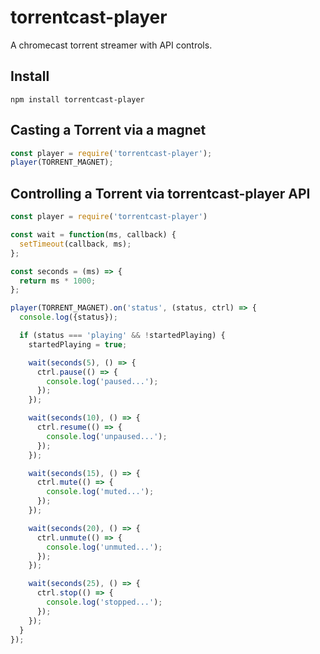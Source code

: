 # torrentcast-player
A chromecast torrent streamer with API controls.

## Install

```
npm install torrentcast-player
```

## Casting a Torrent via a magnet

```js
const player = require('torrentcast-player');
player(TORRENT_MAGNET);
```

## Controlling a Torrent via torrentcast-player API

```js
const player = require('torrentcast-player')

const wait = function(ms, callback) {
  setTimeout(callback, ms);
};

const seconds = (ms) => {
  return ms * 1000;
};

player(TORRENT_MAGNET).on('status', (status, ctrl) => {
  console.log({status});

  if (status === 'playing' && !startedPlaying) {
    startedPlaying = true;

    wait(seconds(5), () => {
      ctrl.pause(() => {
        console.log('paused...');
      });
    });

    wait(seconds(10), () => {
      ctrl.resume(() => {
        console.log('unpaused...');
      });
    });

    wait(seconds(15), () => {
      ctrl.mute(() => {
        console.log('muted...');
      });
    });

    wait(seconds(20), () => {
      ctrl.unmute(() => {
        console.log('unmuted...');
      });
    });

    wait(seconds(25), () => {
      ctrl.stop(() => {
        console.log('stopped...');
      });
    });
  }
});
```

